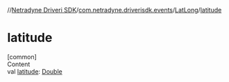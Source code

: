 //[Netradyne Driveri SDK](../../index.md)/[com.netradyne.driverisdk.events](../index.md)/[LatLong](index.md)/[latitude](latitude.md)



# latitude  
[common]  
Content  
val [latitude](latitude.md): [Double](https://kotlinlang.org/api/latest/jvm/stdlib/kotlin/-double/index.html)  



